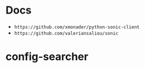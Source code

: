 # Docs

- `https://github.com/xmonader/python-sonic-client`
- `https://github.com/valeriansaliou/sonic`
# config-searcher
